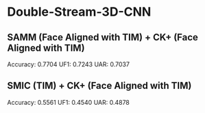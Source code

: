 # Double-Stream-3D-CNN

## SAMM (Face Aligned with TIM) + CK+ (Face Aligned with TIM)
Accuracy: 0.7704 UF1: 0.7243 UAR: 0.7037

## SMIC (TIM) + CK+ (Face Aligned with TIM)
Accuracy: 0.5561 UF1: 0.4540 UAR: 0.4878
